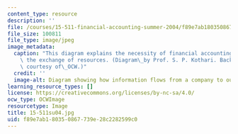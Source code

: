 ```yaml
---
content_type: resource
description: ''
file: /courses/15-511-financial-accounting-summer-2004/f89e7ab180350867739e28c2282599c0_15-511su04.jpg
file_size: 100811
file_type: image/jpeg
image_metadata:
  caption: "This diagram explains the necessity of financial accounting: it promotes\
    \ the exchange of resources. (Diagram\_by Prof. S. P. Kothari. Background photograph\
    \ courtesy of\_OCW.)"
  credit: ''
  image-alt: Diagram showing how information flows from a company to outsiders.
learning_resource_types: []
license: https://creativecommons.org/licenses/by-nc-sa/4.0/
ocw_type: OCWImage
resourcetype: Image
title: 15-511su04.jpg
uid: f89e7ab1-8035-0867-739e-28c2282599c0
---
```

